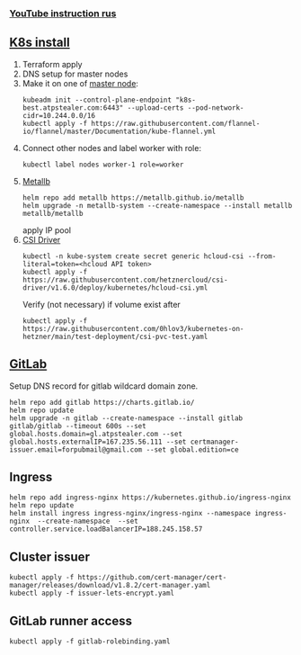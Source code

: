 ### [YouTube instruction rus](https://www.youtube.com/watch?v=B9mdoVmsy6U)

## [K8s install](https://psj.codes/creating-a-kubernetes-cluster-with-kubeadm-and-containerd-a-comprehensive-step-by-step-guide)

1) Terraform apply
2) DNS setup for master nodes
3) Make it on one
   of [master node](https://kubernetes.io/docs/setup/production-environment/tools/kubeadm/high-availability/):
    ```aiignore
    kubeadm init --control-plane-endpoint "k8s-best.atpstealer.com:6443" --upload-certs --pod-network-cidr=10.244.0.0/16
    kubectl apply -f https://raw.githubusercontent.com/flannel-io/flannel/master/Documentation/kube-flannel.yml
    ```
4) Connect other nodes and label worker with role:
   ```aiignore
   kubectl label nodes worker-1 role=worker
   ```
5) [Metallb](https://metallb.universe.tf/configuration/_advanced_ipaddresspool_configuration/)
    ```
    helm repo add metallb https://metallb.github.io/metallb
    helm upgrade -n metallb-system --create-namespace --install metallb metallb/metallb 
    ```
   apply IP pool
6) [CSI Driver](https://github.com/0hlov3/kubernetes-on-hetzner/blob/main/README.md#install-container-storage-interface-driver-csi-driver)
     ```aiignore
     kubectl -n kube-system create secret generic hcloud-csi --from-literal=token=<hcloud API token>
     kubectl apply -f https://raw.githubusercontent.com/hetznercloud/csi-driver/v1.6.0/deploy/kubernetes/hcloud-csi.yml
     ```
   Verify (not necessary) if volume exist after
     ```
     kubectl apply -f https://raw.githubusercontent.com/0hlov3/kubernetes-on-hetzner/main/test-deployment/csi-pvc-test.yaml
     ```

## [GitLab](https://docs.gitlab.com/charts/installation/deployment.html)

Setup DNS record for gitlab wildcard domain zone.

```aiignore
helm repo add gitlab https://charts.gitlab.io/
helm repo update
helm upgrade -n gitlab --create-namespace --install gitlab gitlab/gitlab --timeout 600s --set global.hosts.domain=gl.atpstealer.com --set global.hosts.externalIP=167.235.56.111 --set certmanager-issuer.email=forpubmail@gmail.com --set global.edition=ce
```

## Ingress

```agsl
helm repo add ingress-nginx https://kubernetes.github.io/ingress-nginx
helm repo update
helm install ingress ingress-nginx/ingress-nginx --namespace ingress-nginx  --create-namespace  --set controller.service.loadBalancerIP=188.245.158.57
```

## Cluster issuer

```agsl
kubectl apply -f https://github.com/cert-manager/cert-manager/releases/download/v1.8.2/cert-manager.yaml
kubectl apply -f issuer-lets-encrypt.yaml
```

## GitLab runner access

```
kubectl apply -f gitlab-rolebinding.yaml
```